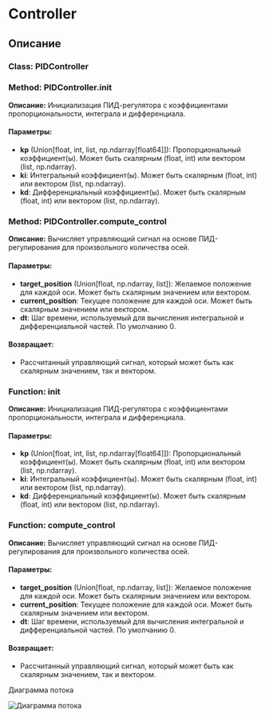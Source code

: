 # Controller

## Описание

### Class: PIDController

### Method: PIDController.__init__

**Описание:** Инициализация ПИД-регулятора с коэффициентами пропорциональности, интеграла и дифференциала.

#### Параметры:

- **kp** (Union[float, int, list, np.ndarray[float64]]): Пропорциональный коэффициент(ы). Может быть скалярным (float, int) или вектором (list, np.ndarray).
- **ki**: Интегральный коэффициент(ы). Может быть скалярным (float, int) или вектором (list, np.ndarray).
- **kd**: Дифференциальный коэффициент(ы). Может быть скалярным (float, int) или вектором (list, np.ndarray).
### Method: PIDController.compute_control

**Описание:** Вычисляет управляющий сигнал на основе ПИД-регулирования для произвольного количества осей.

#### Параметры:

- **target_position** (Union[float, np.ndarray, list]): Желаемое положение для каждой оси. Может быть скалярным значением или вектором.
- **current_position**: Текущее положение для каждой оси. Может быть скалярным значением или вектором.
- **dt**: Шаг времени, используемый для вычисления интегральной и дифференциальной частей. По умолчанию 0.

#### Возвращает:
- Рассчитанный управляющий сигнал, который может быть как скалярным значением, так и вектором.
### Function: __init__

**Описание:** Инициализация ПИД-регулятора с коэффициентами пропорциональности, интеграла и дифференциала.

#### Параметры:

- **kp** (Union[float, int, list, np.ndarray[float64]]): Пропорциональный коэффициент(ы). Может быть скалярным (float, int) или вектором (list, np.ndarray).
- **ki**: Интегральный коэффициент(ы). Может быть скалярным (float, int) или вектором (list, np.ndarray).
- **kd**: Дифференциальный коэффициент(ы). Может быть скалярным (float, int) или вектором (list, np.ndarray).
### Function: compute_control

**Описание:** Вычисляет управляющий сигнал на основе ПИД-регулирования для произвольного количества осей.

#### Параметры:

- **target_position** (Union[float, np.ndarray, list]): Желаемое положение для каждой оси. Может быть скалярным значением или вектором.
- **current_position**: Текущее положение для каждой оси. Может быть скалярным значением или вектором.
- **dt**: Шаг времени, используемый для вычисления интегральной и дифференциальной частей. По умолчанию 0.

#### Возвращает:
- Рассчитанный управляющий сигнал, который может быть как скалярным значением, так и вектором.

 Диаграмма потока

 ![Диаграмма потока](../img/graph_controller.png)